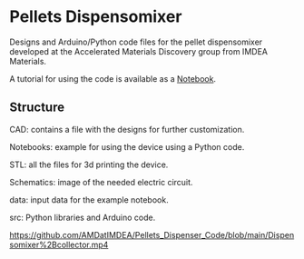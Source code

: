# Pellets Dispensomixer

Designs and Arduino/Python code files for the pellet dispensomixer developed at the Accelerated Materials Discovery group from IMDEA Materials.

A tutorial for using the code is available as a [Notebook](Notebooks/Example_pellet_dispenser.ipynb).

## Structure

CAD: contains a file with the designs for further customization.

Notebooks: example for using the device using a Python code.

STL: all the files for 3d printing the device.

Schematics: image of the needed electric circuit.

data: input data for the example notebook.

src: Python libraries and Arduino code.

https://github.com/AMDatIMDEA/Pellets_Dispenser_Code/blob/main/Dispensomixer%2Bcollector.mp4
